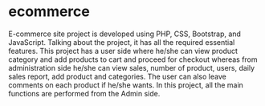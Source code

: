 # ecommerce
E-commerce site project is developed using PHP, CSS, Bootstrap, and JavaScript. Talking about the project, it has all the required essential features. This project has a user side where he/she can view product category and add products to cart and proceed for checkout whereas from administration side he/she can view sales, number of product, users, daily sales report, add product and categories. The user can also leave comments on each product if he/she wants. In this project, all the main functions are performed from the Admin side.
